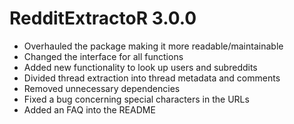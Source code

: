 # RedditExtractoR 3.0.0

* Overhauled the package making it more readable/maintainable
* Changed the interface for all functions
* Added new functionality to look up users and subreddits
* Divided thread extraction into thread metadata and comments
* Removed unnecessary dependencies
* Fixed a bug concerning special characters in the URLs
* Added an FAQ into the README